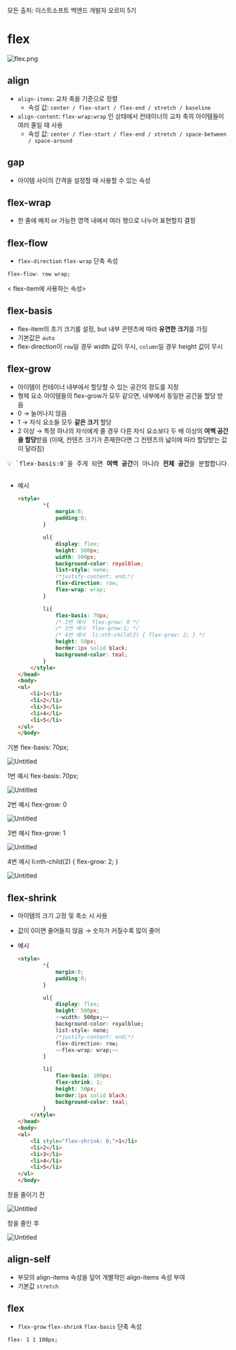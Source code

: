 모든 출처: 이스트소프트 백엔드 개발자 오르미 5기

# flex

![flex.png](https://prod-files-secure.s3.us-west-2.amazonaws.com/e8f11927-b70c-4524-9227-a3efac08e7aa/6543bba9-c4f5-419d-baba-cfd3c71c87e9/flex.png)

## align

- `align-items`: 교차 축을 기준으로 정렬
    - 속성 값: `center / flex-start / flex-end / stretch / baseline`
- `align-content`: `flex-wrap:wrap` 인 상태에서 컨테이너의 교차 축의 아이템들이 여러 줄일 때 사용
    - 속성 값: `center / flex-start / flex-end / stretch / space-between / space-around`

## gap

- 아이템 사이의 간격을 설정할 때 사용할 수 있는 속성

## flex-wrap

- 한 줄에 배치 or 가능한 영역 내에서 여러 행으로 나누어 표현할지 결정

## flex-flow

- `flex-direction` `flex-wrap` 단축 속성

```css
flex-flow: row wrap;
```

< flex-item에 사용하는 속성>

## flex-basis

- flex-item의 초기 크기를 설정, but 내부 콘텐츠에 따라 **유연한 크기**를 가짐
- 기본값은 `auto`
- flex-direction이 `row`일 경우 width 값이 무시, `column`일 경우 height 값이 무시

## flex-grow

- 아이템이 컨테이너 내부에서 할당할 수 있는 공간의 정도를 지정
- 형제 요소 아이템들의 flex-grow가 모두 같으면, 내부에서 동일한 공간을 할당 받음
- 0 → 늘어나지 않음
- 1 → 자식 요소들 모두 **같은 크기** 할당
- 2 이상 → 특정 하나의 자식에게 줄 경우 다른 자식 요소보다 두 배 이상의 **여백 공간을 할당**받음 (이때, 컨텐츠 크기가 존재한다면 그 컨텐츠의 넓이에 따라 할당받는 값이 달라짐)

<pre>
💡 `flex-basis:0`을 주게 되면 <b>여백 공간</b>이 아니라 <b>전체 공간</b>을 분할합니다.

</pre>

- 예시

    ```html
    <style>
            *{
                margin:0;
                padding:0;
            }
    
            ul{
                display: flex;
                height: 500px;
                width: 500px;
                background-color: royalblue;
                list-style: none;
                /*justify-content: end;*/
                flex-direction: row;
                flex-wrap: wrap;
            }
    
            li{
                flex-basis: 70px;
                /* 2번 예시  flex-grow: 0 */
                /* 3번 예시  flex-grow:1; */
                /* 4번 예시  li:nth-child(2) { flex-grow: 2; } */
                height: 50px;
                border:1px solid black;
                background-color: teal;
            }
        </style>
    </head>
    <body>
    <ul>
        <li>1</li>
        <li>2</li>
        <li>3</li>
        <li>4</li>
        <li>5</li>
    </ul>
    </body>
    ```


기본 flex-basis: 70px;

![Untitled](https://prod-files-secure.s3.us-west-2.amazonaws.com/e8f11927-b70c-4524-9227-a3efac08e7aa/d10dd289-95aa-41cc-936e-c177a7f713bc/Untitled.png)

1번 예시 flex-basis: 70px;

![Untitled](https://prod-files-secure.s3.us-west-2.amazonaws.com/e8f11927-b70c-4524-9227-a3efac08e7aa/5dc33b5c-5f57-43ce-86de-240e7cd74d01/Untitled.png)

2번 예시 flex-grow: 0

![Untitled](https://prod-files-secure.s3.us-west-2.amazonaws.com/e8f11927-b70c-4524-9227-a3efac08e7aa/4bd5d46e-d573-4b87-bc85-9d77f6c2b82d/Untitled.png)

3번 예시 flex-grow: 1

![Untitled](https://prod-files-secure.s3.us-west-2.amazonaws.com/e8f11927-b70c-4524-9227-a3efac08e7aa/c80d555a-0528-4cf0-859e-1442bca69da1/Untitled.png)

4번 예시  li:nth-child(2) { flex-grow: 2; }

![Untitled](https://prod-files-secure.s3.us-west-2.amazonaws.com/e8f11927-b70c-4524-9227-a3efac08e7aa/7b88e721-4799-4eba-8cc8-afefe025eb4d/Untitled.png)

## flex-shrink

- 아이템의 크기 고정 및 축소 시 사용
- 값이 0이면 줄어들지 않음 → 숫자가 커질수록 많이 줄어
- 예시

    ```html
    <style>
            *{
                margin:0;
                padding:0;
            }
    
            ul{
                display: flex;
                height: 500px;
                ~~width: 500px;~~
                background-color: royalblue;
                list-style: none;
                /*justify-content: end;*/
                flex-direction: row;
                ~~flex-wrap: wrap;~~
            }
    
            li{
                flex-basis: 100px;
                flex-shrink: 1;
                height: 50px;
                border:1px solid black;
                background-color: teal;
            }
        </style>
    </head>
    <body>
    <ul>
        <li style="flex-shrink: 0;">1</li>
        <li>2</li>
        <li>3</li>
        <li>4</li>
        <li>5</li>
    </ul>
    </body>
    ```


창을 줄이기 전

![Untitled](https://prod-files-secure.s3.us-west-2.amazonaws.com/e8f11927-b70c-4524-9227-a3efac08e7aa/c69df4c2-dc38-474a-b798-620e0ba70204/Untitled.png)

창을 줄인 후

![Untitled](https://prod-files-secure.s3.us-west-2.amazonaws.com/e8f11927-b70c-4524-9227-a3efac08e7aa/c2d2f2e3-7da3-4c08-8566-322bb7791b98/Untitled.png)

## align-self

- 부모의 align-items 속성을 덮어 개별적인 align-items 속성 부여
- 기본값 `stretch`

## flex

- `flex-grow` `flex-shrink` `flex-basis` 단축 속성

```css
flex: 1 1 100px;
```
